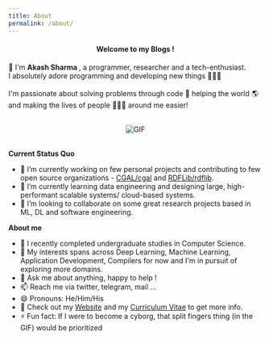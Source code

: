 ```yaml
---
title: About
permalink: /about/
---
```

<link rel="stylesheet" type="text/css" media="all" href="https://akash-sharma-1.github.io/blog//pages/about_markdown_styles.css" />
<div align="center" class="mb-3"> <h4 > Welcome to my Blogs !</h4> </div>

👋  I'm <b>Akash Sharma </b>, a programmer, researcher and a tech-enthusiast. 
<br>
I absolutely adore programming and developing new things 👨🏻‍💻
<br>
<br>
I'm passionate about solving problems through code 🚀 helping the world 🌎 and making the lives of people 👨‍👨‍👧 around me easier!    
<br>

<div align="center">
<img align="center" alt="GIF" src="http://veronicasicoe.files.wordpress.com/2015/11/f7e0d-nu8baew.gif" />
</div>
<br>

**Current Status Quo**

- 🔭 I’m currently working on few personal projects and contributing to few open source organizations - [CGAL/cgal](https://github.com/CGAL/cgal) and [RDFLib/rdflib](https://github.com/RDFLib/rdflib).
- 🌱 I’m currently learning data engineering and designing large, high-performant scalable systems/ cloud-based systems.
- 👯 I’m looking to collaborate on some great research projects based in ML, DL and software engineering.

**About me**
- 💼 I recently completed undergraduate studies in Computer Science.
- 🤔 My interests spans across Deep Learning, Machine Learning, Application Development, Compilers for now and I'm in pursuit of exploring more domains.
- 💬 Ask me about anything, happy to help !
- 📫 Reach me via twitter, telegram, mail ...
- 😄 Pronouns: He/Him/His
- 👀 Check out my [Website](https://akash-sharma-1.github.io/) and my [Curriculum Vitae](https://akash-sharma-1.github.io/resume/Akash_Sharma_One_Page_CV.pdf) to get more info.
- ⚡ Fun fact: If I were to become a cyborg, that split fingers thing (in the GIF) would be prioritized
